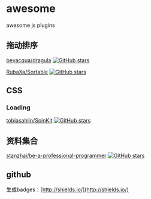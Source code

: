 # awesome
awesome js plugins


## 拖动排序


[bevacqua/dragula](https://github.com/bevacqua/dragula)    [![GitHub stars](https://img.shields.io/github/stars/bevacqua/dragula.svg?style=social)](https://github.com/bevacqua/dragula/stargazers)

[RubaXa/Sortable](https://github.com/RubaXa/Sortable)     [![GitHub stars](https://img.shields.io/github/stars/RubaXa/Sortable.svg?style=social)](https://github.com/RubaXa/Sortable/stargazers)

## CSS

### Loading

[tobiasahlin/SpinKit](https://github.com/tobiasahlin/SpinKit)     [![GitHub stars](https://img.shields.io/github/stars/RubaXa/Sortable.svg?style=social)](https://github.com/tobiasahlin/SpinKit)

## 资料集合

[stanzhai/be-a-professional-programmer](https://github.com/stanzhai/be-a-professional-programmer) [![GitHub stars](https://img.shields.io/github/stars/RubaXa/Sortable.svg?style=social)](https://github.com/stanzhai/be-a-professional-programmer)


## github

生成badges：[http://shields.io/](http://shields.io/)
